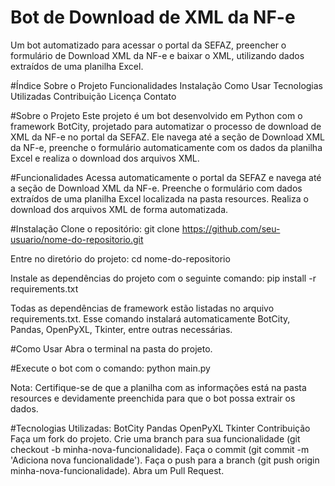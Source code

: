 # Bot de Download de XML da NF-e
Um bot automatizado para acessar o portal da SEFAZ, preencher o formulário de Download XML da NF-e e baixar o XML, utilizando dados extraídos de uma planilha Excel.

#Índice
Sobre o Projeto
Funcionalidades
Instalação
Como Usar
Tecnologias Utilizadas
Contribuição
Licença
Contato

#Sobre o Projeto
Este projeto é um bot desenvolvido em Python com o framework BotCity, projetado para automatizar o processo de download de XML da NF-e no portal da SEFAZ. Ele navega até a seção de Download XML da NF-e, preenche o formulário automaticamente com os dados da planilha Excel e realiza o download dos arquivos XML.

#Funcionalidades
Acessa automaticamente o portal da SEFAZ e navega até a seção de Download XML da NF-e.
Preenche o formulário com dados extraídos de uma planilha Excel localizada na pasta resources.
Realiza o download dos arquivos XML de forma automatizada.

#Instalação
Clone o repositório:
git clone https://github.com/seu-usuario/nome-do-repositorio.git

Entre no diretório do projeto:
cd nome-do-repositorio

Instale as dependências do projeto com o seguinte comando:
pip install -r requirements.txt

Todas as dependências de framework estão listadas no arquivo requirements.txt. Esse comando instalará automaticamente BotCity, Pandas, OpenPyXL, Tkinter, entre outras necessárias.

#Como Usar
Abra o terminal na pasta do projeto.

#Execute o bot com o comando:
python main.py

Nota: Certifique-se de que a planilha com as informações está na pasta resources e devidamente preenchida para que o bot possa extrair os dados.

#Tecnologias Utilizadas:
BotCity
Pandas
OpenPyXL
Tkinter
Contribuição
Faça um fork do projeto.
Crie uma branch para sua funcionalidade (git checkout -b minha-nova-funcionalidade).
Faça o commit (git commit -m 'Adiciona nova funcionalidade').
Faça o push para a branch (git push origin minha-nova-funcionalidade).
Abra um Pull Request.
